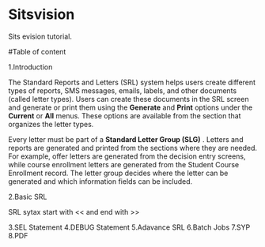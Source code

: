 # Sitsvision

Sits evision tutorial.

#Table of content


1.Introduction

The Standard Reports and Letters (SRL) system helps users create different types of reports, SMS messages, emails, labels, and other documents (called letter types). Users can create these documents in the SRL screen and generate or print them using the **Generate** and **Print** options under the **Current** or **All** menus. These options are available from the section that organizes the letter types.

Every letter must be part of a **Standard Letter Group (SLG)** . Letters and reports are generated and printed from the sections where they are needed. For example, offer letters are generated from the decision entry screens, while course enrollment letters are generated from the Student Course Enrollment record. The letter group decides where the letter can be generated and which information fields can be included.


2.Basic SRL

SRL sytax start with << and end with >>

3.SEL Statement
4.DEBUG Statement
5.Adavance SRL
6.Batch Jobs
7.SYP
8.PDF
